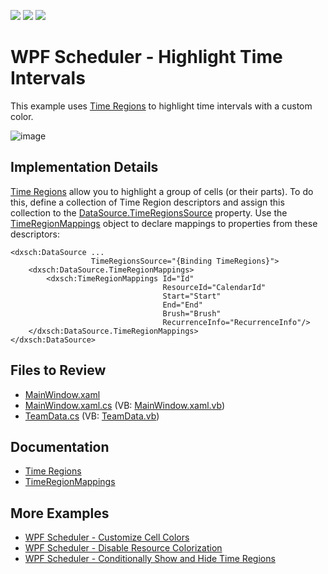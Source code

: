 <!-- default badges list -->
![](https://img.shields.io/endpoint?url=https://codecentral.devexpress.com/api/v1/VersionRange/128655744/19.2.2%2B)
[![](https://img.shields.io/badge/Open_in_DevExpress_Support_Center-FF7200?style=flat-square&logo=DevExpress&logoColor=white)](https://supportcenter.devexpress.com/ticket/details/T590114)
[![](https://img.shields.io/badge/📖_How_to_use_DevExpress_Examples-e9f6fc?style=flat-square)](https://docs.devexpress.com/GeneralInformation/403183)
<!-- default badges end -->

# WPF Scheduler - Highlight Time Intervals

This example uses [Time Regions](https://docs.devexpress.com/WPF/401378/controls-and-libraries/scheduler/time-regions) to highlight time intervals with a custom color.

![image](./media/f1fbb0a1-dcae-4756-8b80-da96524b9ca6.png)

## Implementation Details

[Time Regions](https://docs.devexpress.com/WPF/401378/controls-and-libraries/scheduler/time-regions) allow you to highlight a group of cells (or their parts). To do this, define a collection of Time Region descriptors and assign this collection to the [DataSource.TimeRegionsSource](https://docs.devexpress.com/WPF/DevExpress.Xpf.Scheduling.DataSource.TimeRegionsSource) property. Use the [TimeRegionMappings](https://docs.devexpress.com/WPF/DevExpress.Xpf.Scheduling.TimeRegionMappings) object to declare mappings to properties from these descriptors:

```xaml
<dxsch:DataSource ...
                  TimeRegionsSource="{Binding TimeRegions}">
    <dxsch:DataSource.TimeRegionMappings>
        <dxsch:TimeRegionMappings Id="Id" 
                                  ResourceId="CalendarId"
                                  Start="Start"
                                  End="End"
                                  Brush="Brush"
                                  RecurrenceInfo="RecurrenceInfo"/>
    </dxsch:DataSource.TimeRegionMappings>
</dxsch:DataSource>
```

## Files to Review

* [MainWindow.xaml](./CS/SchedulerCellTemplate/MainWindow.xaml)
* [MainWindow.xaml.cs](./CS/SchedulerCellTemplate/MainWindow.xaml.cs) (VB: [MainWindow.xaml.vb](./VB/SchedulerCellTemplate/MainWindow.xaml.vb))
* [TeamData.cs](./CS/SchedulerCellTemplate/TeamData.cs) (VB: [TeamData.vb](./VB/SchedulerCellTemplate/TeamData.vb))

## Documentation

* [Time Regions](https://docs.devexpress.com/WPF/401378/controls-and-libraries/scheduler/time-regions)
* [TimeRegionMappings](https://docs.devexpress.com/WPF/DevExpress.Xpf.Scheduling.TimeRegionMappings)

## More Examples

* [WPF Scheduler - Customize Cell Colors](https://github.com/DevExpress-Examples/wpf-scheduler-customize-cell-colors)
* [WPF Scheduler - Disable Resource Colorization](https://github.com/DevExpress-Examples/wpf-scheduler-disable-resource-colorization)
* [WPF Scheduler - Conditionally Show and Hide Time Regions](https://github.com/DevExpress-Examples/how-to-conditionally-show-and-hide-time-regions-in-scheduler-control)
